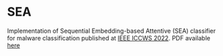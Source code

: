 # SEA
Implementation of Sequential Embedding-based Attentive (SEA) classifier for malware classification published at <a href="https://ieeexplore.ieee.org/document/9998431">IEEE ICCWS 2022</a>. PDF available <a href="https://arxiv.org/abs/2302.05728">here</a>

